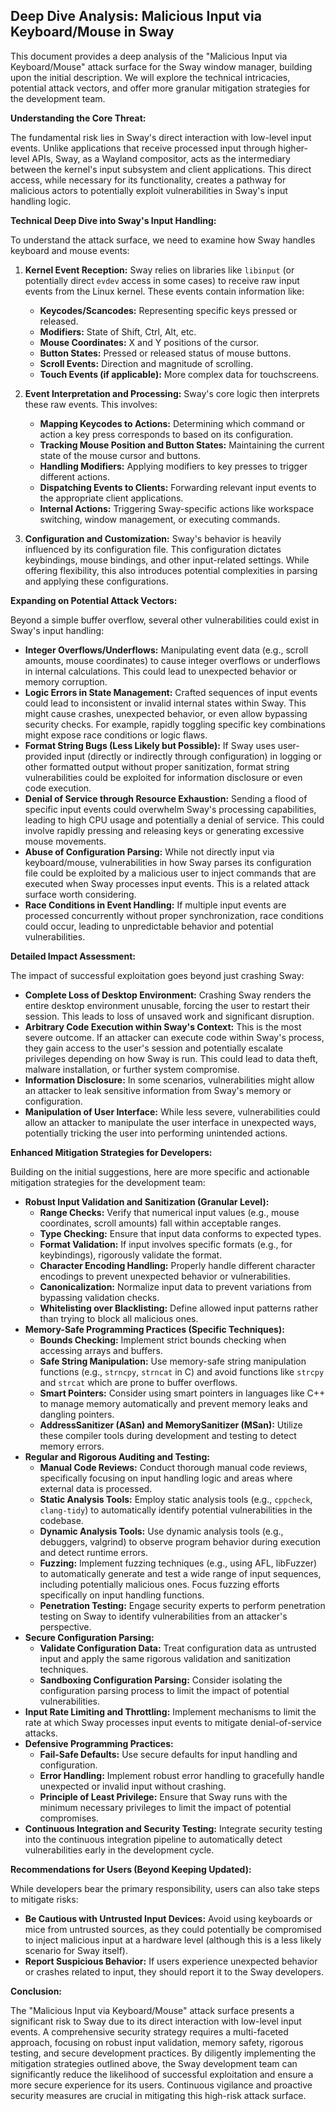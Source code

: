 ## Deep Dive Analysis: Malicious Input via Keyboard/Mouse in Sway

This document provides a deep analysis of the "Malicious Input via Keyboard/Mouse" attack surface for the Sway window manager, building upon the initial description. We will explore the technical intricacies, potential attack vectors, and offer more granular mitigation strategies for the development team.

**Understanding the Core Threat:**

The fundamental risk lies in Sway's direct interaction with low-level input events. Unlike applications that receive processed input through higher-level APIs, Sway, as a Wayland compositor, acts as the intermediary between the kernel's input subsystem and client applications. This direct access, while necessary for its functionality, creates a pathway for malicious actors to potentially exploit vulnerabilities in Sway's input handling logic.

**Technical Deep Dive into Sway's Input Handling:**

To understand the attack surface, we need to examine how Sway handles keyboard and mouse events:

1. **Kernel Event Reception:** Sway relies on libraries like `libinput` (or potentially direct `evdev` access in some cases) to receive raw input events from the Linux kernel. These events contain information like:
    * **Keycodes/Scancodes:**  Representing specific keys pressed or released.
    * **Modifiers:** State of Shift, Ctrl, Alt, etc.
    * **Mouse Coordinates:**  X and Y positions of the cursor.
    * **Button States:**  Pressed or released status of mouse buttons.
    * **Scroll Events:**  Direction and magnitude of scrolling.
    * **Touch Events (if applicable):**  More complex data for touchscreens.

2. **Event Interpretation and Processing:**  Sway's core logic then interprets these raw events. This involves:
    * **Mapping Keycodes to Actions:** Determining which command or action a key press corresponds to based on its configuration.
    * **Tracking Mouse Position and Button States:** Maintaining the current state of the mouse cursor and buttons.
    * **Handling Modifiers:**  Applying modifiers to key presses to trigger different actions.
    * **Dispatching Events to Clients:**  Forwarding relevant input events to the appropriate client applications.
    * **Internal Actions:**  Triggering Sway-specific actions like workspace switching, window management, or executing commands.

3. **Configuration and Customization:** Sway's behavior is heavily influenced by its configuration file. This configuration dictates keybindings, mouse bindings, and other input-related settings. While offering flexibility, this also introduces potential complexities in parsing and applying these configurations.

**Expanding on Potential Attack Vectors:**

Beyond a simple buffer overflow, several other vulnerabilities could exist in Sway's input handling:

* **Integer Overflows/Underflows:**  Manipulating event data (e.g., scroll amounts, mouse coordinates) to cause integer overflows or underflows in internal calculations. This could lead to unexpected behavior or memory corruption.
* **Logic Errors in State Management:**  Crafted sequences of input events could lead to inconsistent or invalid internal states within Sway. This might cause crashes, unexpected behavior, or even allow bypassing security checks. For example, rapidly toggling specific key combinations might expose race conditions or logic flaws.
* **Format String Bugs (Less Likely but Possible):** If Sway uses user-provided input (directly or indirectly through configuration) in logging or other formatted output without proper sanitization, format string vulnerabilities could be exploited for information disclosure or even code execution.
* **Denial of Service through Resource Exhaustion:**  Sending a flood of specific input events could overwhelm Sway's processing capabilities, leading to high CPU usage and potentially a denial of service. This could involve rapidly pressing and releasing keys or generating excessive mouse movements.
* **Abuse of Configuration Parsing:**  While not directly input via keyboard/mouse, vulnerabilities in how Sway parses its configuration file could be exploited by a malicious user to inject commands that are executed when Sway processes input events. This is a related attack surface worth considering.
* **Race Conditions in Event Handling:**  If multiple input events are processed concurrently without proper synchronization, race conditions could occur, leading to unpredictable behavior and potential vulnerabilities.

**Detailed Impact Assessment:**

The impact of successful exploitation goes beyond just crashing Sway:

* **Complete Loss of Desktop Environment:** Crashing Sway renders the entire desktop environment unusable, forcing the user to restart their session. This leads to loss of unsaved work and significant disruption.
* **Arbitrary Code Execution within Sway's Context:**  This is the most severe outcome. If an attacker can execute code within Sway's process, they gain access to the user's session and potentially escalate privileges depending on how Sway is run. This could lead to data theft, malware installation, or further system compromise.
* **Information Disclosure:** In some scenarios, vulnerabilities might allow an attacker to leak sensitive information from Sway's memory or configuration.
* **Manipulation of User Interface:**  While less severe, vulnerabilities could allow an attacker to manipulate the user interface in unexpected ways, potentially tricking the user into performing unintended actions.

**Enhanced Mitigation Strategies for Developers:**

Building on the initial suggestions, here are more specific and actionable mitigation strategies for the development team:

* **Robust Input Validation and Sanitization (Granular Level):**
    * **Range Checks:**  Verify that numerical input values (e.g., mouse coordinates, scroll amounts) fall within acceptable ranges.
    * **Type Checking:** Ensure that input data conforms to expected types.
    * **Format Validation:**  If input involves specific formats (e.g., for keybindings), rigorously validate the format.
    * **Character Encoding Handling:**  Properly handle different character encodings to prevent unexpected behavior or vulnerabilities.
    * **Canonicalization:**  Normalize input data to prevent variations from bypassing validation checks.
    * **Whitelisting over Blacklisting:**  Define allowed input patterns rather than trying to block all malicious ones.
* **Memory-Safe Programming Practices (Specific Techniques):**
    * **Bounds Checking:**  Implement strict bounds checking when accessing arrays and buffers.
    * **Safe String Manipulation:**  Use memory-safe string manipulation functions (e.g., `strncpy`, `strncat` in C) and avoid functions like `strcpy` and `strcat` which are prone to buffer overflows.
    * **Smart Pointers:**  Consider using smart pointers in languages like C++ to manage memory automatically and prevent memory leaks and dangling pointers.
    * **AddressSanitizer (ASan) and MemorySanitizer (MSan):**  Utilize these compiler tools during development and testing to detect memory errors.
* **Regular and Rigorous Auditing and Testing:**
    * **Manual Code Reviews:**  Conduct thorough manual code reviews, specifically focusing on input handling logic and areas where external data is processed.
    * **Static Analysis Tools:**  Employ static analysis tools (e.g., `cppcheck`, `clang-tidy`) to automatically identify potential vulnerabilities in the codebase.
    * **Dynamic Analysis Tools:**  Use dynamic analysis tools (e.g., debuggers, valgrind) to observe program behavior during execution and detect runtime errors.
    * **Fuzzing:**  Implement fuzzing techniques (e.g., using AFL, libFuzzer) to automatically generate and test a wide range of input sequences, including potentially malicious ones. Focus fuzzing efforts specifically on input handling functions.
    * **Penetration Testing:**  Engage security experts to perform penetration testing on Sway to identify vulnerabilities from an attacker's perspective.
* **Secure Configuration Parsing:**
    * **Validate Configuration Data:**  Treat configuration data as untrusted input and apply the same rigorous validation and sanitization techniques.
    * **Sandboxing Configuration Parsing:**  Consider isolating the configuration parsing process to limit the impact of potential vulnerabilities.
* **Input Rate Limiting and Throttling:**  Implement mechanisms to limit the rate at which Sway processes input events to mitigate denial-of-service attacks.
* **Defensive Programming Practices:**
    * **Fail-Safe Defaults:**  Use secure defaults for input handling and configuration.
    * **Error Handling:**  Implement robust error handling to gracefully handle unexpected or invalid input without crashing.
    * **Principle of Least Privilege:**  Ensure that Sway runs with the minimum necessary privileges to limit the impact of potential compromises.
* **Continuous Integration and Security Testing:**  Integrate security testing into the continuous integration pipeline to automatically detect vulnerabilities early in the development cycle.

**Recommendations for Users (Beyond Keeping Updated):**

While developers bear the primary responsibility, users can also take steps to mitigate risks:

* **Be Cautious with Untrusted Input Devices:**  Avoid using keyboards or mice from untrusted sources, as they could potentially be compromised to inject malicious input at a hardware level (although this is a less likely scenario for Sway itself).
* **Report Suspicious Behavior:**  If users experience unexpected behavior or crashes related to input, they should report it to the Sway developers.

**Conclusion:**

The "Malicious Input via Keyboard/Mouse" attack surface presents a significant risk to Sway due to its direct interaction with low-level input events. A comprehensive security strategy requires a multi-faceted approach, focusing on robust input validation, memory safety, rigorous testing, and secure development practices. By diligently implementing the mitigation strategies outlined above, the Sway development team can significantly reduce the likelihood of successful exploitation and ensure a more secure experience for its users. Continuous vigilance and proactive security measures are crucial in mitigating this high-risk attack surface.
